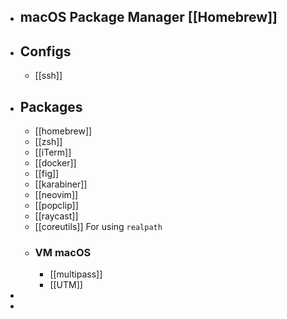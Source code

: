 - ## macOS Package Manager [[Homebrew]]
- ## Configs
	- [[ssh]]
- ## Packages
	- [[homebrew]]
	- [[zsh]]
	- [[iTerm]]
	- [[docker]]
	- [[fig]]
	- [[karabiner]]
	- [[neovim]]
	- [[popclip]]
	- [[raycast]]
	- [[coreutils]]  For using `realpath`
	- ### VM macOS
		- [[multipass]]
		- [[UTM]]
-
-